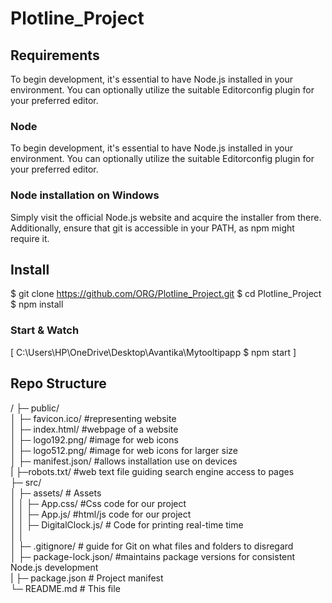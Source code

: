 # Plotline_Project
## Requirements
To begin development, it's essential to have Node.js installed in your environment. You can optionally utilize the suitable Editorconfig plugin for your preferred editor.
### Node
To begin development, it's essential to have Node.js installed in your environment. You can optionally utilize the suitable Editorconfig plugin for your preferred editor.
### Node installation on Windows
Simply visit the official Node.js website and acquire the installer from there. Additionally, ensure that git is accessible in your PATH, as npm might require it.
## Install
$ git clone https://github.com/ORG/Plotline_Project.git
$ cd Plotline_Project
$ npm install
### Start & Watch
[ C:\Users\HP\OneDrive\Desktop\Avantika\Mytooltipapp $ npm start ]
## Repo Structure
/
├─ public/<br>
│  ├─ favicon.ico/     #representing website <br>
│  ├─ index.html/      #webpage of a website <br>
│  ├─ logo192.png/     #image for web icons <br>
│  ├─ logo512.png/     #image for web icons for larger size <br>
│  ├─ manifest.json/   #allows installation use on devices <br>
|  ├─robots.txt/       #web text file guiding search engine access to pages <br>
├─ src/<br>
│  ├─ assets/        # Assets <br>
│  │  ├─ App.css/    #Css code for our project <br>
│  │  ├─ App.js/     #html/js code for our project <br>
│  │  ├─ DigitalClock.js/    # Code for printing real-time time <br>
│  │<br>
│  ├─ .gitignore/    # guide for Git on what files and folders to disregard <br>
│  ├─ package-lock.json/  #maintains package versions for consistent Node.js development <br>
|  ├─ package.json      # Project manifest <br>
   └─ README.md         # This file <br>


